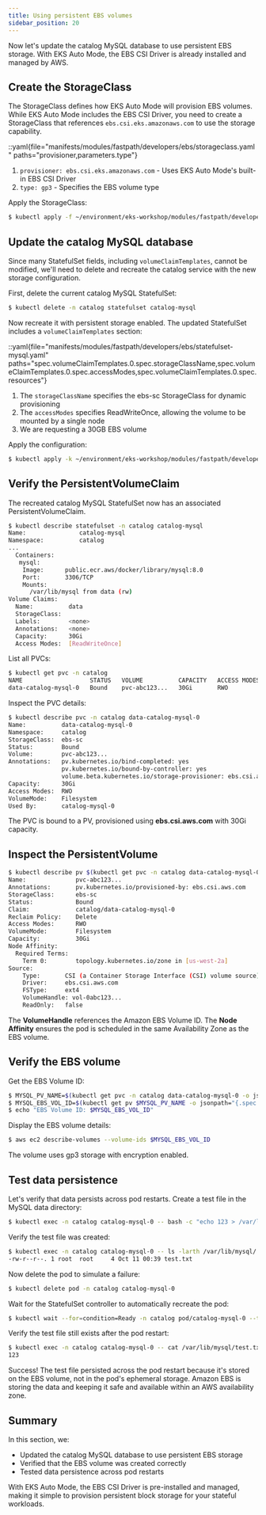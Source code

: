 ```yaml
---
title: Using persistent EBS volumes
sidebar_position: 20
---
```


Now let's update the catalog MySQL database to use persistent EBS storage. With EKS Auto Mode, the EBS CSI Driver is already installed and managed by AWS.

## Create the StorageClass

The StorageClass defines how EKS Auto Mode will provision EBS volumes. While EKS Auto Mode includes the EBS CSI Driver, you need to create a StorageClass that references `ebs.csi.eks.amazonaws.com` to use the storage capability.

::yaml{file="manifests/modules/fastpath/developers/ebs/storageclass.yaml" paths="provisioner,parameters.type"}

1. `provisioner: ebs.csi.eks.amazonaws.com` - Uses EKS Auto Mode's built-in EBS CSI Driver
2. `type: gp3` - Specifies the EBS volume type

Apply the StorageClass:

```bash
$ kubectl apply -f ~/environment/eks-workshop/modules/fastpath/developers/ebs/storageclass.yaml
```

## Update the catalog MySQL database

Since many StatefulSet fields, including `volumeClaimTemplates`, cannot be modified, we'll need to delete and recreate the catalog service with the new storage configuration.

First, delete the current catalog MySQL StatefulSet:

```bash
$ kubectl delete -n catalog statefulset catalog-mysql
```

Now recreate it with persistent storage enabled. The updated StatefulSet includes a `volumeClaimTemplates` section:

::yaml{file="manifests/modules/fastpath/developers/ebs/statefulset-mysql.yaml" paths="spec.volumeClaimTemplates.0.spec.storageClassName,spec.volumeClaimTemplates.0.spec.accessModes,spec.volumeClaimTemplates.0.spec.resources"}

1. The `storageClassName` specifies the ebs-sc StorageClass for dynamic provisioning
2. The `accessModes` specifies ReadWriteOnce, allowing the volume to be mounted by a single node
3. We are requesting a 30GB EBS volume

Apply the configuration:

```bash
$ kubectl apply -k ~/environment/eks-workshop/modules/fastpath/developers/ebs
```

## Verify the PersistentVolumeClaim

The recreated catalog MySQL StatefulSet now has an associated PersistentVolumeClaim.

```bash
$ kubectl describe statefulset -n catalog catalog-mysql
Name:               catalog-mysql
Namespace:          catalog
...
  Containers:
   mysql:
    Image:      public.ecr.aws/docker/library/mysql:8.0
    Port:       3306/TCP
    Mounts:
      /var/lib/mysql from data (rw)
Volume Claims:
  Name:          data
  StorageClass:  
  Labels:        <none>
  Annotations:   <none>
  Capacity:      30Gi
  Access Modes:  [ReadWriteOnce]
```

List all PVCs:

```bash
$ kubectl get pvc -n catalog
NAME                   STATUS   VOLUME          CAPACITY   ACCESS MODES   STORAGECLASS   AGE
data-catalog-mysql-0   Bound    pvc-abc123...   30Gi       RWO            ebs-sc         2m
```

Inspect the PVC details:

```bash
$ kubectl describe pvc -n catalog data-catalog-mysql-0
Name:          data-catalog-mysql-0
Namespace:     catalog
StorageClass:  ebs-sc
Status:        Bound
Volume:        pvc-abc123...
Annotations:   pv.kubernetes.io/bind-completed: yes
               pv.kubernetes.io/bound-by-controller: yes
               volume.beta.kubernetes.io/storage-provisioner: ebs.csi.aws.com
Capacity:      30Gi
Access Modes:  RWO
VolumeMode:    Filesystem
Used By:       catalog-mysql-0
```

The PVC is bound to a PV, provisioned using **ebs.csi.aws.com** with 30Gi capacity.

## Inspect the PersistentVolume

```bash
$ kubectl describe pv $(kubectl get pvc -n catalog data-catalog-mysql-0 -o jsonpath="{.spec.volumeName}")
Name:              pvc-abc123...
Annotations:       pv.kubernetes.io/provisioned-by: ebs.csi.aws.com
StorageClass:      ebs-sc
Status:            Bound
Claim:             catalog/data-catalog-mysql-0
Reclaim Policy:    Delete
Access Modes:      RWO
VolumeMode:        Filesystem
Capacity:          30Gi
Node Affinity:
  Required Terms:
    Term 0:        topology.kubernetes.io/zone in [us-west-2a]
Source:
    Type:       CSI (a Container Storage Interface (CSI) volume source)
    Driver:     ebs.csi.aws.com
    FSType:     ext4
    VolumeHandle: vol-0abc123...
    ReadOnly:   false
```

The **VolumeHandle** references the Amazon EBS Volume ID. The **Node Affinity** ensures the pod is scheduled in the same Availability Zone as the EBS volume.

## Verify the EBS volume

Get the EBS Volume ID:

```bash
$ MYSQL_PV_NAME=$(kubectl get pvc -n catalog data-catalog-mysql-0 -o jsonpath="{.spec.volumeName}")
$ MYSQL_EBS_VOL_ID=$(kubectl get pv $MYSQL_PV_NAME -o jsonpath="{.spec.csi.volumeHandle}")
$ echo "EBS Volume ID: $MYSQL_EBS_VOL_ID"
```

Display the EBS volume details:

```bash
$ aws ec2 describe-volumes --volume-ids $MYSQL_EBS_VOL_ID
```

The volume uses gp3 storage with encryption enabled.

## Test data persistence

Let's verify that data persists across pod restarts. Create a test file in the MySQL data directory:

```bash
$ kubectl exec -n catalog catalog-mysql-0 -- bash -c "echo 123 > /var/lib/mysql/test.txt"
```

Verify the test file was created:

```bash
$ kubectl exec -n catalog catalog-mysql-0 -- ls -larth /var/lib/mysql/ | grep -i test
-rw-r--r--. 1 root  root     4 Oct 11 00:39 test.txt
```

Now delete the pod to simulate a failure:

```bash
$ kubectl delete pod -n catalog catalog-mysql-0
```

Wait for the StatefulSet controller to automatically recreate the pod:

```bash
$ kubectl wait --for=condition=Ready -n catalog pod/catalog-mysql-0 --timeout=120s
```

Verify the test file still exists after the pod restart:

```bash
$ kubectl exec -n catalog catalog-mysql-0 -- cat /var/lib/mysql/test.txt
123
```

Success! The test file persisted across the pod restart because it's stored on the EBS volume, not in the pod's ephemeral storage. Amazon EBS is storing the data and keeping it safe and available within an AWS availability zone.

## Summary

In this section, we:

- Updated the catalog MySQL database to use persistent EBS storage
- Verified that the EBS volume was created correctly
- Tested data persistence across pod restarts

With EKS Auto Mode, the EBS CSI Driver is pre-installed and managed, making it simple to provision persistent block storage for your stateful workloads.
